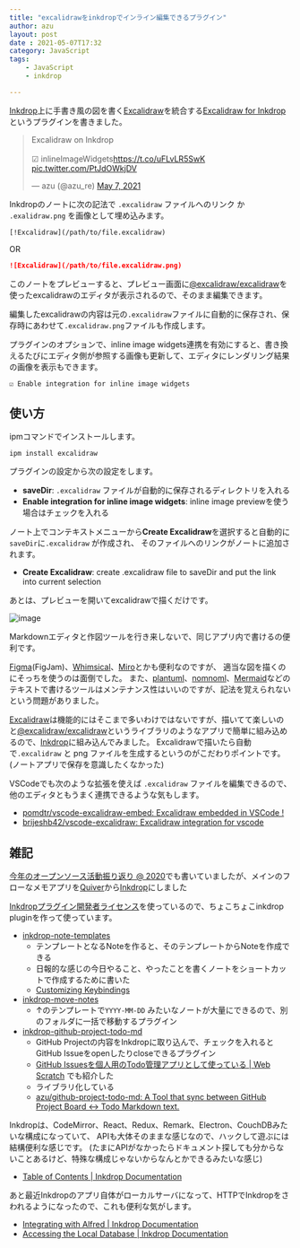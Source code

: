 ```yaml
---
title: "excalidrawをinkdropでインライン編集できるプラグイン"
author: azu
layout: post
date : 2021-05-07T17:32
category: JavaScript
tags:
    - JavaScript
    - inkdrop

---
```


[Inkdrop](https://www.inkdrop.app/)上に手書き風の図を書く[Excalidraw](https://excalidraw.com/)を統合する[Excalidraw for Inkdrop](https://github.com/azu/inkdrop-excalidraw)というプラグインを書きました。

<blockquote class="twitter-tweet"><p lang="en" dir="ltr">Excalidraw on Inkdrop<br><br>☑ inlineImageWidgets<a href="https://t.co/uFLvLR5SwK">https://t.co/uFLvLR5SwK</a> <a href="https://t.co/PtJdOWkjDV">pic.twitter.com/PtJdOWkjDV</a></p>&mdash; azu (@azu_re) <a href="https://twitter.com/azu_re/status/1390575524498472964?ref_src=twsrc%5Etfw">May 7, 2021</a></blockquote>

<script async src="https://platform.twitter.com/widgets.js" charset="utf-8"></script> 

Inkdropのノートに次の記法で `.excalidraw` ファイルへのリンク か `.exalidraw.png` を画像として埋め込みます。

```
[!Excalidraw](/path/to/file.excalidraw)
```

OR

```markdown
![Excalidraw](/path/to/file.excalidraw.png)
```

このノートをプレビューすると、プレビュー画面に[@excalidraw/excalidraw](https://www.npmjs.com/package/@excalidraw/excalidraw)を使ったexcalidrawのエディタが表示されるので、そのまま編集できます。

編集したexcalidrawの内容は元の`.excalidraw`ファイルに自動的に保存され、保存時にあわせて`.excalidraw.png`ファイルも作成します。

プラグインのオプションで、inline image widgets連携を有効にすると、書き換えるたびにエディタ側が参照する画像も更新して、エディタにレンダリング結果の画像を表示もできます。

```
☑ Enable integration for inline image widgets
```

## 使い方

ipmコマンドでインストールします。

```
ipm install excalidraw
```

プラグインの設定から次の設定をします。

- **saveDir**: `.excalidraw` ファイルが自動的に保存されるディレクトリを入れる
- **Enable integration for inline image widgets**: inline image previewを使う場合はチェックを入れる

ノート上でコンテキストメニューから**Create Excalidraw**を選択すると自動的に`saveDir`に`.excalidraw` が作成され、
そのファイルへのリンクがノートに追加されます。

- **Create Excalidraw**: create .excalidraw file to saveDir and put the link into current selection

あとは、プレビューを開いてexcalidrawで描くだけです。

![image](https://efcl.info/wp-content/uploads/2021/05/07-1620380829.png)

Markdownエディタと作図ツールを行き来しないで、同じアプリ内で書けるの便利です。

[Figma](https://www.figma.com)(FigJam)、[Whimsical](https://whimsical.com/)、[Miro](https://miro.com)とかも便利なのですが、
適当な図を描くのにそっちを使うのは面倒でした。
また、[plantuml](https://plantuml.com/)、[nomnoml](https://nomnoml.com/)、[Mermaid](https://mermaid-js.github.io/mermaid/)などのテキストで書けるツールはメンテナンス性はいいのですが、記法を覚えられないという問題がありました。

[Excalidraw](https://excalidraw.com/)は機能的にはそこまで多いわけではないですが、描いてて楽しいのと[@excalidraw/excalidraw](https://www.npmjs.com/package/@excalidraw/excalidraw)というライブラリのようなアプリで簡単に組み込めるので、[Inkdrop](https://www.inkdrop.app/)に組み込んでみました。
Excalidrawで描いたら自動で`.excalidraw` と png ファイルを生成するというのがこだわりポイントです。(ノートアプリで保存を意識したくなかった)

VSCodeでも次のような拡張を使えば `.excalidraw` ファイルを編集できるので、他のエディタともうまく連携できるような気もします。

- [pomdtr/vscode-excalidraw-embed: Excalidraw embedded in VSCode !](https://github.com/pomdtr/vscode-excalidraw-embed)
- [brijeshb42/vscode-excalidraw: Excalidraw integration for vscode](https://github.com/brijeshb42/vscode-excalidraw)


## 雑記

[今年のオープンソース活動振り返り @ 2020](https://efcl.info/2020/12/31/open-source-in-2020/#inkdrop)でも書いていましたが、メインのフローなメモアプリを[Quiver](http://happenapps.com/#quiver)から[Inkdrop](https://www.inkdrop.app/)にしました

[Inkdropプラグイン開発者ライセンス](https://blog.craftz.dog/announcing-inkdrop-plugin-developer-license-ja-8a2821e012c5)を使っているので、ちょこちょこinkdrop pluginを作って使っています。

- [inkdrop-note-templates](https://github.com/azu/inkdrop-note-templates)
    - テンプレートとなるNoteを作ると、そのテンプレートからNoteを作成できる
    - 日報的な感じの今日やること、やったことを書くノートをショートカットで作成するために書いた
    - [Customizing Keybindings](https://docs.inkdrop.app/manual/customizing-keybindings)
- [inkdrop-move-notes](https://github.com/azu/inkdrop-move-notes)
    - ↑のテンプレートで`YYYY-MM-DD` みたいなノートが大量にできるので、別のフォルダに一括で移動するプラグイン
- [inkdrop-github-project-todo-md](https://github.com/azu/inkdrop-github-project-todo-md)
    - GitHub Projectの内容をInkdropに取り込んで、チェックを入れるとGitHub Issueをopenしたりcloseできるプラグイン
    - [GitHub Issuesを個人用のTodo管理アプリとして使っている | Web Scratch](https://efcl.info/2020/12/25/missue/) でも紹介した
    - ライブラリ化している
    - [azu/github-project-todo-md: A Tool that sync between GitHub Project Board <-> Todo Markdown text.](https://github.com/azu/github-project-todo-md)

Inkdropは、CodeMirror、React、Redux、Remark、Electron、CouchDBみたいな構成になっていて、
APIも大体そのままな感じなので、ハックして遊ぶには結構便利な感じです。
(たまにAPIがなかったらドキュメント探しても分からないことあるけど、特殊な構成じゃないからなんとかできるみたいな感じ)

- [Table of Contents | Inkdrop Documentation](https://docs.inkdrop.app/)

あと最近Inkdropのアプリ自体がローカルサーバになって、HTTPでInkdropをさわれるようになったので、これも便利な気がします。

- [Integrating with Alfred | Inkdrop Documentation](https://docs.inkdrop.app/manual/integrating-with-alfred)
- [Accessing the Local Database | Inkdrop Documentation](https://docs.inkdrop.app/manual/accessing-the-local-database#accessing-via-http-advanced)
